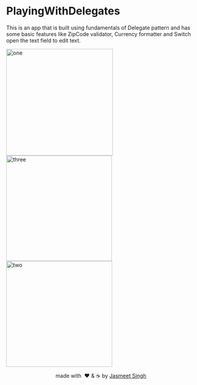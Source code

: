 # PlayingWithDelegates
This is an app that is built using fundamentals of Delegate pattern and has some basic features like ZipCode validator, Currency formatter and Switch open the text field to edit text.


<p>
<img width="284" alt="one" src="https://user-images.githubusercontent.com/5153163/50542259-49504a80-0b87-11e9-93ae-250277cc7e17.png">
<img width="281" alt="three" src="https://user-images.githubusercontent.com/5153163/50542260-49504a80-0b87-11e9-955a-62c1a3cec4b2.png">
<img width="282" alt="two" src="https://user-images.githubusercontent.com/5153163/50542261-49504a80-0b87-11e9-8523-2fa19f445ffd.png">
</p>

<p align="center">made with &nbsp;❤️ &&nbsp;☕️&nbsp;by <a href="http://linkedin.com/in/jasmeetsinghbhatia">Jasmeet Singh</a></p>


